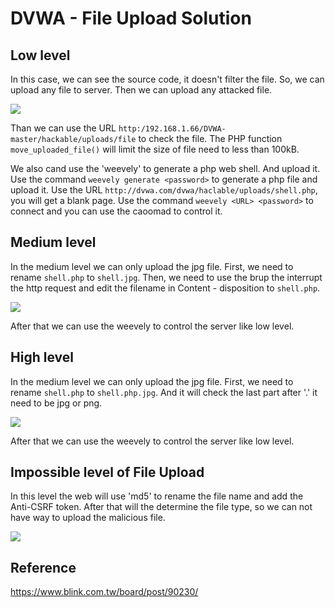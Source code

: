 # DVWA - File Upload Solution

## Low level

In this case, we can see the source code, it doesn't filter the file. So, we can upload any file to server. Then we can upload any attacked file.

![](https://i.imgur.com/imHuv1M.png)

Than we can use the URL `http:/192.168.1.66/DVWA-master/hackable/uploads/file` to check the file.
The PHP function `move_uploaded_file()` will limit the size of file need to less than 100kB.

We also cand use the 'weevely' to generate a php web shell. And upload it.
Use the command `weevely generate <password>` to generate a php file and upload it.
Use the URL `http://dvwa.com/dvwa/haclable/uploads/shell.php`, you will get a blank page.
Use the command `weevely <URL> <password>` to connect and you can use the caoomad to control it.

## Medium level

In the medium level we can only upload the jpg file. First, we need to rename `shell.php` to `shell.jpg`. Then, we need to use the brup the interrupt the http request and edit the filename in Content - disposition to `shell.php`.

![](https://i.imgur.com/ZJfgdUu.png)

After that we can use the weevely to control the server like low level.

## High level

In the medium level we can only upload the jpg file. First, we need to rename `shell.php` to `shell.php.jpg`.
And it will check the last part after '.' it need to be jpg or png.

![](https://i.imgur.com/lpl3uqT.png)

After that we can use the weevely to control the server like low level.

## Impossible level of File Upload

In this level the web will use 'md5' to rename the file name and add the Anti-CSRF token. After that will the determine the file type, so we can not have way to upload the malicious file.

![](https://i.imgur.com/ylvhj2n.png)

## Reference

<https://www.blink.com.tw/board/post/90230/>
